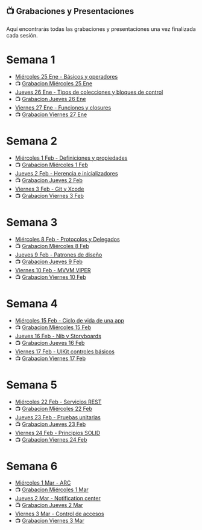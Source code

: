 ## 📺 Grabaciones y Presentaciones
Aquí encontrarás todas las grabaciones y presentaciones una vez finalizada cada sesión.

# Semana 1
- [Miércoles 25 Ene - Básicos y operadores](https://drive.google.com/file/d/13ENdCk1x4wpoKCSlakVS-DAEMuQO6F6a/view?usp=sharing)
- 📺 [Grabacion Miércoles 25 Ene](https://drive.google.com/file/d/1PGpC62d-k60gk6MoJAYr16uyZDZydFlh/view?usp=sharing)
- [Jueves 26 Ene - Tipos de colecciones y bloques de control](https://drive.google.com/file/d/156A7iCS-1OZwU7cTzWxo-TLRVCO0CaVZ/view?usp=sharing)
- 📺 [Grabacion Jueves 26 Ene]()
- [Viernes 27 Ene - Funciones y closures](https://drive.google.com/file/d/1tigZ2RjUqTGXOKepkCJVp_Izp00hywhb/view?usp=sharing)
- 📺 [Grabacion Viernes 27 Ene]()

# Semana 2
- [Miércoles 1 Feb - Definiciones y propiedades]()
- 📺 [Grabacion Miércoles 1 Feb]()
- [Jueves 2 Feb - Herencia e inicializadores]()
- 📺 [Grabacion Jueves 2 Feb]()
- [Viernes 3 Feb - Git y Xcode]()
- 📺 [Grabacion Viernes 3 Feb]()

# Semana 3
- [Miércoles 8 Feb - Protocolos y Delegados]()
- 📺 [Grabacion Miércoles 8 Feb]()
- [Jueves 9 Feb - Patrones de diseño]()
- 📺 [Grabacion Jueves 9 Feb]()
- [Viernes 10 Feb - MVVM VIPER]()
- 📺 [Grabacion Viernes 10 Feb]()

# Semana 4
- [Miércoles 15 Feb - Ciclo de vida de una app]()
- 📺 [Grabacion Miércoles 15 Feb]()
- [Jueves 16 Feb - Nib y Storyboards]()
- 📺 [Grabacion Jueves 16 Feb]()
- [Viernes 17 Feb - UIKit controles básicos]()
- 📺 [Grabacion Viernes 17 Feb]()

# Semana 5
- [Miércoles 22 Feb - Servicios REST]()
- 📺 [Grabacion Miércoles 22 Feb]()
- [Jueves 23 Feb - Pruebas unitarias]()
- 📺 [Grabacion Jueves 23 Feb]()
- [Viernes 24 Feb - Principios SOLID]()
- 📺 [Grabacion Viernes 24 Feb]()

# Semana 6
- [Miércoles 1 Mar - ARC]()
- 📺 [Grabacion Miércoles 1 Mar]()
- [Jueves 2 Mar - Notification center]()
- 📺 [Grabacion Jueves 2 Mar]()
- [Viernes 3 Mar - Control de accesos]()
- 📺 [Grabacion Viernes 3 Mar]()
